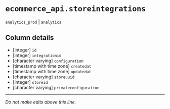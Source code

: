 # `ecommerce_api.storeintegrations`
`analytics_prod` | `analytics`

## Column details
* [integer]   `id`
* [integer]   `integrationid`
* [character varying] `configuration`
* [timestamp with time zone] `createdat`
* [timestamp with time zone] `updatedat`
* [character varying] `storeuuid`
* [integer]   `storeid`
* [character varying] `privateconfiguration`

-------------------------------------------------------------------------------
*Do not make edits above this line.*
